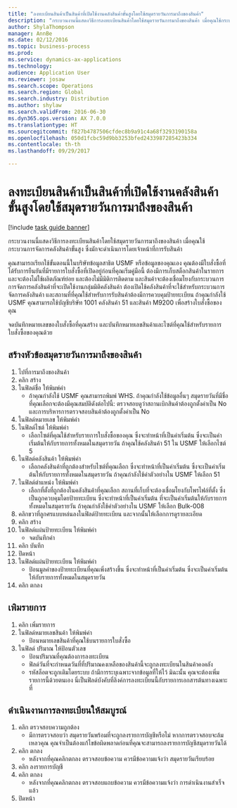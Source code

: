 ```yaml
--- 
title: "ลงทะเบียนสินค้าเป็นสินค้าที่เปิดใช้งานคลังสินค้าขั้นสูงโดยใช้สมุดรายวันการมาถึงของสินค้า"
description: "กระบวนงานนี้แสดงวิธีการลงทะเบียนสินค้าโดยใช้สมุดรายวันการมาถึงของสินค้า เมื่อคุณใช้กระบวนการจัดการคลังสินค้าขั้นสูง "
author: ShylaThompson
manager: AnnBe
ms.date: 02/12/2016
ms.topic: business-process
ms.prod: 
ms.service: dynamics-ax-applications
ms.technology: 
audience: Application User
ms.reviewer: josaw
ms.search.scope: Operations
ms.search.region: Global
ms.search.industry: Distribution
ms.author: shylaw
ms.search.validFrom: 2016-06-30
ms.dyn365.ops.version: AX 7.0.0
ms.translationtype: HT
ms.sourcegitcommit: f827b4787506cfdec8b9a91c4a68f3293190158a
ms.openlocfilehash: 050d1fcbc59d9bb3253bfed2433987285423b334
ms.contentlocale: th-th
ms.lasthandoff: 09/29/2017

---
```

# <a name="register-items-for-an-advanced-warehousing-enabled-item-using-an-item-arrival-journal"></a>ลงทะเบียนสินค้าเป็นสินค้าที่เปิดใช้งานคลังสินค้าขั้นสูงโดยใช้สมุดรายวันการมาถึงของสินค้า

[!include [task guide banner](../../includes/task-guide-banner.md)]

กระบวนงานนี้แสดงวิธีการลงทะเบียนสินค้าโดยใช้สมุดรายวันการมาถึงของสินค้า เมื่อคุณใช้กระบวนการจัดการคลังสินค้าขั้นสูง  ซึ่งมักจะดำเนินการโดยเจ้าหน้าที่การรับสินค้า  

คุณสามารถเรียกใช้ขั้นตอนนี้ในบริษัทข้อมูลสาธิต USMF หรือข้อมูลของคุณเอง  คุณต้องมีใบสั่งซื้อที่ได้รับการยืนยันที่มีรายการใบสั่งซื้อที่เปิดอยู่ก่อนที่คุณเริ่มคู่มือนี้  ต้องมีการเก็บสต็อกสินค้าในรายการ และจะต้องไม่ใช้ผลิตภัณฑ์ย่อย และต้องไม่มีมิติการติดตาม  และสินค้าจะต้องเชื่อมโยงกับกระบวนการการจัดการคลังสินค้าที่จะเปิดใช้งานกลุ่มมิติคลังสินค้า  ต้องเปิดใช้คลังสินค้าที่จะใช้สำหรับกระบวนการจัดการคลังสินค้า และสถานที่ที่คุณใช้สำหรับการรับสินค้าต้องมีการควบคุมป้ายทะเบียน  ถ้าคุณกำลังใช้ USMF คุณสามารถใช้บัญชีบริษัท 1001 คลังสินค้า 51 และสินค้า M9200 เพื่อสร้างใบสั่งซื้อของคุณ  

จดบันทึกหมายเลขของใบสั่งซื้อที่คุณสร้าง และบันทึกหมายเลขสินค้าและไซต์ที่คุณใช้สำหรับรายการใบสั่งซื้อของคุณด้วย


## <a name="create-an-item-arrival-journal-header"></a>สร้างหัวข้อสมุดรายวันการมาถึงของสินค้า
1. ไปที่การมาถึงของสินค้า
2. คลิก สร้าง
3. ในฟิลด์ชื่อ ให้พิมพ์ค่า 
    * ถ้าคุณกำลังใช้ USMF คุณสามารถพิมพ์ WHS. ถ้าคุณกำลังใช้ข้อมูลอื่นๆ สมุดรายวันที่มีชื่อที่คุณเลือกจะต้องมีคุณสมบัติดังต่อไปนี้: ตรวจสอบดูว่าสถานเบิกสินค้าต้องถูกตั้งค่าเป็น No และการบริหารการตรวจสอบสินค้าต้องถูกตั้งค่าเป็น No  
4. ในฟิลด์หมายเลข ให้พิมพ์ค่า
5. ในฟิลด์ไซต์ ให้พิมพ์ค่า
    * เลือกไซต์ที่คุณใช้สำหรับรายการใบสั่งซื้อของคุณ  ซึ่งจะทำหน้าที่เป็นค่าเริ่มต้น ซึ่งจะเป็นค่าเริ่มต้นให้กับรายการทั้งหมดในสมุดรายวัน ถ้าคุณใช้คลังสินค้า 51 ใน USMF ให้เลือกไซต์ 5  
6. ในฟิลด์คลังสินค้า ให้พิมพ์ค่า
    * เลือกคลังสินค้าที่ถูกต้องสำหรับไซต์ที่คุณเลือก  ซึ่งจะทำหน้าที่เป็นค่าเริ่มต้น ซึ่งจะเป็นค่าเริ่มต้นให้กับรายการทั้งหมดในสมุดรายวัน ถ้าคุณกำลังใช้ค่าตัวอย่างใน USMF ให้เลือก 51  
7. ในฟิลด์ตำแหน่ง ให้พิมพ์ค่า
    * เลือกที่ตั้งที่ถูกต้องในคลังสินค้าที่คุณเลือก  สถานที่เก็บที่จะต้องเชื่อมโยงกับโพรไฟล์ที่ตั้ง ซึ่งเป็นถูกควบคุมโดยป้ายทะเบียน ซึ่งจะทำหน้าที่เป็นค่าเริ่มต้น ที่จะเป็นค่าเริ่มต้นให้กับรายการทั้งหมดในสมุดรายวัน ถ้าคุณกำลังใช้ค่าตัวอย่างใน USMF ให้เลือก Bulk-008  
8. คลิกขวาที่ลูกศรแบบหล่นลงในฟิลด์ป้ายทะเบียน และจากนั้นให้เลือกการดูรายละเอียด
9. คลิก สร้าง
10. ในฟิลด์แผ่นป้ายทะเบียน ให้พิมพ์ค่า
    * จดบันทึกค่า  
11. คลิก บันทึก
12. ปิดหน้า
13. ในฟิลด์แผ่นป้ายทะเบียน ให้พิมพ์ค่า
    * ป้อนมูลค่าของป้ายทะเบียนที่คุณเพิ่งสร้างขึ้น  ซึ่งจะทำหน้าที่เป็นค่าเริ่มต้น ซึ่งจะเป็นค่าเริ่มต้นให้กับรายการทั้งหมดในสมุดรายวัน  
14. คลิก ตกลง

## <a name="add-a-line"></a>เพิมรายการ
1. คลิก เพิ่มรายการ
2. ในฟิลด์หมายเลขสินค้า ให้พิมพ์ค่า
    * ป้อนหมายเลขสินค้าที่คุณใช้บนรายการใบสั่งซื้อ  
3. ในฟิลด์ ปริมาณ ให้ป้อนตัวเลข
    * ป้อนปริมาณที่คุณต้องการลงทะเบียน  
    * ฟิลด์วันที่จะกำหนดวันที่ที่ปริมาณคงเหลือของสินค้านี้จะถูกลงทะเบียนในสินค้าคงคลัง  
    * รหัสล็อตจะถูกเติมโดยระบบ ถ้ามีการระบุเฉพาะจากข้อมูลที่ให้ไว้  มิฉะนั้น คุณจะต้องเพิ่มรายการนี้ด้วยตนเอง นี่เป็นฟิลด์บังคับที่ลิงค์การลงทะเบียนนี้กับรายการเอกสารต้นทางเฉพาะที่  

## <a name="complete-the-registration"></a>ดำเนินงานการลงทะเบียนให้สมบูรณ์
1. คลิก ตรวจสอบความถูกต้อง
    * มีการตรวจสอบว่า สมุดรายวันพร้อมที่จะถูกลงรายการบัญชีหรือไม่  หากการตรวจสอบจะล้มเหลวคุณ คุณจำเป็นต้องแก้ไขข้อผิดพลาดก่อนที่คุณจะสามารถลงรายการบัญชีสมุดรายวันได้  
2. คลิก ตกลง
    * หลังจากที่คุณคลิกตกลง ตรวจสอบข้อความ  ควรมีข้อความแจ้งว่า สมุดรายวันเรียบร้อย  
3. คลิก ลงรายการบัญชี
4. คลิก ตกลง
    * หลังจากที่คุณคลิกตกลง ตรวจสอบแถบข้อความ  ควรมีข้อความแจ้งว่า การดำเนินงานสำเร็จแล้ว  
5. ปิดหน้า


